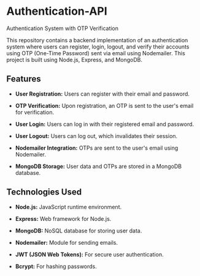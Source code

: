 # Authentication-API
Authentication System with OTP Verification

This repository contains a backend implementation of an authentication system where users can register, login, logout, and verify their accounts using OTP (One-Time Password) sent via email using Nodemailer. This project is built using Node.js, Express, and MongoDB.

## Features
- **User Registration:** Users can register with their email and password.

- **OTP Verification:** Upon registration, an OTP is sent to the user's email for verification.

- **User Login:** Users can log in with their registered email and password.

- **User Logout:** Users can log out, which invalidates their session.

- **Nodemailer Integration:** OTPs are sent to the user's email using Nodemailer.

- **MongoDB Storage:** User data and OTPs are stored in a MongoDB database.

## **Technologies Used**
- **Node.js:** JavaScript runtime environment.

- **Express:** Web framework for Node.js.

- **MongoDB:** NoSQL database for storing user data.

- **Nodemailer:** Module for sending emails.

- **JWT (JSON Web Tokens):** For secure user authentication.

- **Bcrypt:** For hashing passwords.
